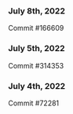 ### July 8th, 2022

Commit #166609

### July 5th, 2022

Commit #314353


### July 4th, 2022

Commit #72281
